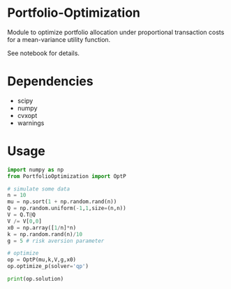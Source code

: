# Portfolio-Optimization

Module to optimize portfolio allocation under proportional transaction costs for a mean-variance utility function.

See notebook for details.

# Dependencies
- scipy
- numpy
- cvxopt
- warnings 

# Usage
```python
import numpy as np
from PortfolioOptimization import OptP

# simulate some data
n = 10
mu = np.sort(1 + np.random.rand(n))
Q = np.random.uniform(-1,1,size=(n,n)) 
V = Q.T@Q 
V /= V[0,0]
x0 = np.array([1/n]*n)
k = np.random.rand(n)/10
g = 5 # risk aversion parameter

# optimize
op = OptP(mu,k,V,g,x0)
op.optimize_p(solver='qp')

print(op.solution)
```
